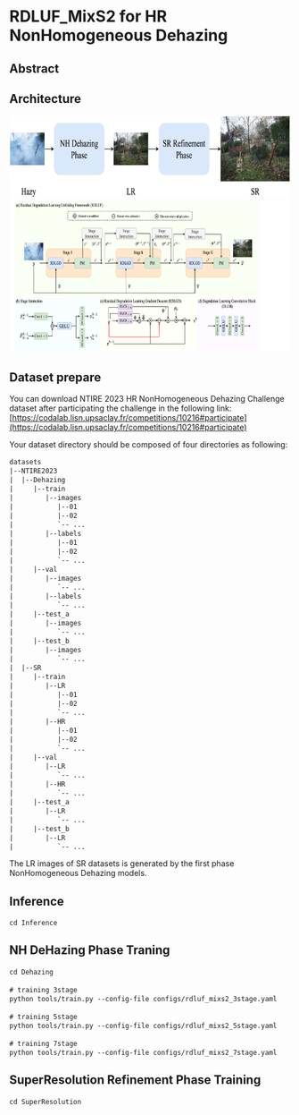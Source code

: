 # RDLUF_MixS2 for HR NonHomogeneous Dehazing



## Abstract

## Architecture


<div align=center>
<img src="https://github.com/ShawnDong98/NTIRE2023_NHDeHazing_RLDUF_MixS2/blob/main/figures/Pipeline.png" width = "700" height = "150" alt="">
</div>

<div align=center>
<img src="https://github.com/ShawnDong98/NTIRE2023_NHDeHazing_RLDUF_MixS2/blob/main/figures/RDLUF.png" width = "700" height = "270" alt="">
</div>

## Dataset prepare

You can download NTIRE 2023 HR NonHomogeneous Dehazing Challenge dataset after participating the challenge in the following link: [https://codalab.lisn.upsaclay.fr/competitions/10216#participate](https://codalab.lisn.upsaclay.fr/competitions/10216#participate)

Your dataset directory should be composed of four directories as following:

```shell
datasets
|--NTIRE2023
|  |--Dehazing
|     |--train
|        |--images
|           |--01
|           |--02
|           `-- ...
|        |--labels
|           |--01
|           |--02
|           `-- ...
|     |--val
|        |--images
|           `-- ...
|        |--labels
|           `-- ...
|     |--test_a
|        |--images
|           `-- ...
|     |--test_b
|        |--images
|           `-- ...
|  |--SR
|     |--train
|        |--LR
|           |--01
|           |--02
|           `-- ...
|        |--HR
|           |--01
|           |--02
|           `-- ...
|     |--val
|        |--LR
|           `-- ...
|        |--HR
|           `-- ...
|     |--test_a
|        |--LR
|           `-- ...
|     |--test_b
|        |--LR
|           `-- ...
```

The LR images of SR datasets is generated by the first phase NonHomogeneous Dehazing models.

## Inference

```shell
cd Inference
```

## NH DeHazing Phase Traning


```shell
cd Dehazing

# training 3stage
python tools/train.py --config-file configs/rdluf_mixs2_3stage.yaml 

# training 5stage
python tools/train.py --config-file configs/rdluf_mixs2_5stage.yaml 

# training 7stage
python tools/train.py --config-file configs/rdluf_mixs2_7stage.yaml 
```

## SuperResolution Refinement Phase Training


```shell
cd SuperResolution
```